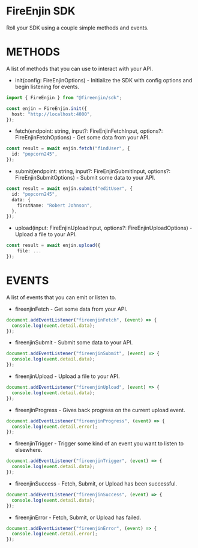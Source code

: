 # FireEnjin SDK

Roll your SDK using a couple simple methods and events.

# METHODS

A list of methods that you can use to interact with your API.

- init(config: FireEnjinOptions) - Initialize the SDK with config options and begin listening for events.

```typescript
import { FireEnjin } from "@fireenjin/sdk";

const enjin = FireEnjin.init({
  host: "http://localhost:4000",
});
```

- fetch(endpoint: string, input?: FireEnjinFetchInput, options?: FireEnjinFetchOptions) - Get some data from your API.

```typescript
const result = await enjin.fetch("findUser", {
  id: "popcorn245",
});
```

- submit(endpoint: string, input?: FireEnjinSubmitInput, options?: FireEnjinSubmitOptions) - Submit some data to your API.

```typescript
const result = await enjin.submit("editUser", {
  id: "popcorn245",
  data: {
    firstName: "Robert Johnson",
  },
});
```

- upload(input: FireEnjinUploadInput, options?: FireEnjinUploadOptions) - Upload a file to your API.

```typescript
const result = await enjin.upload({
    file: ...
});
```

# EVENTS

A list of events that you can emit or listen to.

- fireenjinFetch - Get some data from your API.

```typescript
document.addEventListener("fireenjinFetch", (event) => {
  console.log(event.detail.data);
});
```

- fireenjinSubmit - Submit some data to your API.

```typescript
document.addEventListener("fireenjinSubmit", (event) => {
  console.log(event.detail.data);
});
```

- fireenjinUpload - Upload a file to your API.

```typescript
document.addEventListener("fireenjinUpload", (event) => {
  console.log(event.detail.data);
});
```

- fireenjinProgress - Gives back progress on the current upload event.

```typescript
document.addEventListener("fireenjinProgress", (event) => {
  console.log(event.detail.error);
});
```

- fireenjinTrigger - Trigger some kind of an event you want to listen to elsewhere.

```typescript
document.addEventListener("fireenjinTrigger", (event) => {
  console.log(event.detail.data);
});
```

- fireenjinSuccess - Fetch, Submit, or Upload has been successful.

```typescript
document.addEventListener("fireenjinSuccess", (event) => {
  console.log(event.detail.data);
});
```

- fireenjinError - Fetch, Submit, or Upload has failed.

```typescript
document.addEventListener("fireenjinError", (event) => {
  console.log(event.detail.error);
});
```
